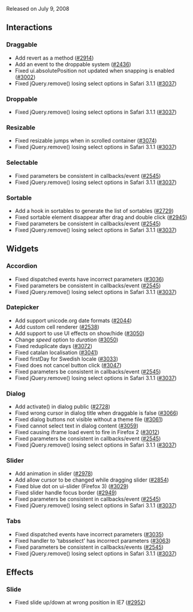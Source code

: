 <script>{
	"title": "jQuery UI 1.5.2 Changelog"
}</script>

Released on July 9, 2008

## Interactions

### Draggable

* Add revert as a method ([#2914](https://bugs.jqueryui.com/ticket/2914))
* Add an event to the droppable system ([#2436](https://bugs.jqueryui.com/ticket/2436))
* Fixed ui.absolutePosition not updated when snapping is enabled ([#3002](https://bugs.jqueryui.com/ticket/3002))
* Fixed jQuery.remove() losing select options in Safari 3.1.1 ([#3037](https://bugs.jqueryui.com/ticket/3037))

### Droppable

* Fixed jQuery.remove() losing select options in Safari 3.1.1 ([#3037](https://bugs.jqueryui.com/ticket/3037))

### Resizable

* Fixed resizable jumps when in scrolled container ([#3074](https://bugs.jqueryui.com/ticket/3074))
* Fixed jQuery.remove() losing select options in Safari 3.1.1 ([#3037](https://bugs.jqueryui.com/ticket/3037))

### Selectable

* Fixed parameters be consistent in callbacks/event ([#2545](https://bugs.jqueryui.com/ticket/2545))
* Fixed jQuery.remove() losing select options in Safari 3.1.1 ([#3037](https://bugs.jqueryui.com/ticket/3037))

### Sortable

* Add a hook in sortables to generate the list of sortables ([#2729](https://bugs.jqueryui.com/ticket/2729))
* Fixed sortable element disappear after drag and double click ([#2945](https://bugs.jqueryui.com/ticket/2945))
* Fixed parameters be consistent in callbacks/event ([#2545](https://bugs.jqueryui.com/ticket/2545))
* Fixed jQuery.remove() losing select options in Safari 3.1.1 ([#3037](https://bugs.jqueryui.com/ticket/3037))

## Widgets

### Accordion

* Fixed dispatched events have incorrect parameters ([#3036](https://bugs.jqueryui.com/ticket/3036))
* Fixed parameters be consistent in callbacks/event ([#2545](https://bugs.jqueryui.com/ticket/2545))
* Fixed jQuery.remove() losing select options in Safari 3.1.1 ([#3037](https://bugs.jqueryui.com/ticket/3037))

### Datepicker

* Add support unicode.org date formats ([#2044](https://bugs.jqueryui.com/ticket/2044))
* Add custom cell renderer ([#2538](https://bugs.jqueryui.com/ticket/2538))
* Add support to use UI effects on show/hide ([#3050](https://bugs.jqueryui.com/ticket/3050))
* Change *speed* option to *duration* ([#3050](https://bugs.jqueryui.com/ticket/3050))
* Fixed reduplicate days ([#3072](https://bugs.jqueryui.com/ticket/3072))
* Fixed catalan localisation ([#3041](https://bugs.jqueryui.com/ticket/3041))
* Fixed firstDay for Swedish locale ([#3033](https://bugs.jqueryui.com/ticket/3033))
* Fixed does not cancel button click ([#3047](https://bugs.jqueryui.com/ticket/3047))
* Fixed parameters be consistent in callbacks/event ([#2545](https://bugs.jqueryui.com/ticket/2545))
* Fixed jQuery.remove() losing select options in Safari 3.1.1 ([#3037](https://bugs.jqueryui.com/ticket/3037))

### Dialog

* Add activate() in dialog public ([#2728](https://bugs.jqueryui.com/ticket/2728))
* Fixed wrong cursor in dialog title when draggable is false ([#3066](https://bugs.jqueryui.com/ticket/3066))
* Fixed dialog buttons not visible without a theme file ([#3061](https://bugs.jqueryui.com/ticket/3061))
* Fixed cannot select text in dialog content ([#3059](https://bugs.jqueryui.com/ticket/3059))
* Fixed causing iframe load event to fire in Firefox 2 ([#3012](https://bugs.jqueryui.com/ticket/3012))
* Fixed parameters be consistent in callbacks/event ([#2545](https://bugs.jqueryui.com/ticket/2545))
* Fixed jQuery.remove() losing select options in Safari 3.1.1 ([#3037](https://bugs.jqueryui.com/ticket/3037))

### Slider

* Add animation in slider ([#2978](https://bugs.jqueryui.com/ticket/2978))
* Add allow cursor to be changed while dragging slider ([#2854](https://bugs.jqueryui.com/ticket/2854))
* Fixed blue dot on ui-slider (Firefox 3) ([#3029](https://bugs.jqueryui.com/ticket/3029))
* Fixed slider handle focus border ([#2949](https://bugs.jqueryui.com/ticket/2949))
* Fixed parameters be consistent in callbacks/event ([#2545](https://bugs.jqueryui.com/ticket/2545))
* Fixed jQuery.remove() losing select options in Safari 3.1.1 ([#3037](https://bugs.jqueryui.com/ticket/3037))

### Tabs

* Fixed dispatched events have incorrect parameters ([#3035](https://bugs.jqueryui.com/ticket/3035))
* Fixed handler to 'tabsselect' has incorrect parameters ([#3063](https://bugs.jqueryui.com/ticket/3063))
* Fixed parameters be consistent in callbacks/events ([#2545](https://bugs.jqueryui.com/ticket/2545))
* Fixed jQuery.remove() losing select options in Safari 3.1.1 ([#3037](https://bugs.jqueryui.com/ticket/3037))

## Effects

### Slide

* Fixed slide up/down at wrong position in IE7 ([#2952](https://bugs.jqueryui.com/ticket/2952))


